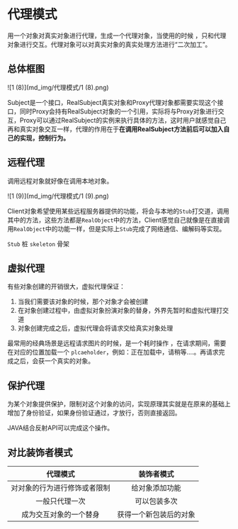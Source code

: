 # 代理模式	

用一个对象对真实对象进行代理，生成一个代理对象，当使用的时候 ，只和代理对象进行交互。代理对象可以对真实对象的真实处理方法进行“二次加工”。

## 总体框图

![1 (8)](md_img/代理模式/1 (8).png)

Subject是一个接口，RealSubject真实对象和Proxy代理对象都需要实现这个接口，同时Proxy会持有RealSubject对象的一个引用，实际将与Proxy对象进行交互，Proxy可以通过RealSubject的实例来执行具体的方法，这时用户就感觉自己再和真实对象交互一样，代理的作用在于**在调用RealSubject方法前后可以加入自己的实现，控制行为。**

## 远程代理

调用远程对象就好像在调用本地对象。

![1 (9)](md_img/代理模式/1 (9).png)

Client对象希望使用某些远程服务器提供的功能，将会与本地的`Stub`打交道，调用其中的方法，这些方法都是`RealObject`中的方法，Client感觉自己就像是在直接调用`RealObject`中的功能一样，但是实际上`Stub`完成了网络通信、编解码等实现。

`Stub` 桩        `skeleton` 骨架

## 虚拟代理

有些对象创建的开销很大，虚拟代理保证：

1. 当我们需要该对象的时候，那个对象才会被创建
2. 在对象创建过程中，由虚拟对象扮演对象的替身，外界先暂时和虚拟代理打交道
3. 对象创建完成之后，虚拟代理会将请求交给真实对象处理

最常用的经典场景是远程请求图片的时候，是一个耗时操作 ，在请求期间，需要在对应的位置加载一个 `plcaeholder`，例如：正在加载中，请稍等....。再请求完成之后，会获一个真实的对象。

## 保护代理

为某个对象提供保护，限制对这个对象的访问，实现原理其实就是在原来的基础上增加了身份验证，如果身份验证通过，才放行，否则直接返回。

JAVA结合反射API可以完成这个操作。

## 对比装饰者模式

|           代理模式           |       装饰者模式       |
| :--------------------------: | :--------------------: |
| 对对象的行为进行修饰或者限制 |     给对象添加功能     |
|        一般只代理一次        |      可以包装多次      |
|    成为交互对象的一个替身    | 获得一个新包装后的对象 |

